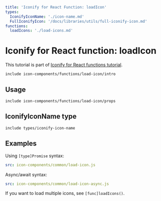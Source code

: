 ```yaml
title: 'Iconify for React Function: loadIcon'
types:
  IconifyIconName: './icon-name.md'
  FullIconifyIcon: '/docs/libraries/utils/full-iconify-icon.md'
functions:
  loadIcons: './load-icons.md'
```

# Iconify for React function: loadIcon

This tutorial is part of [Iconify for React functions tutorial](./index.md#functions).

`include icon-components/functions/load-icon/intro`

## Usage

`include icon-components/functions/load-icon/props`

## IconifyIconName type

`include types/iconify-icon-name`

## Examples

Using `[type]Promise` syntax:

```yaml
src: icon-components/common/load-icon.js
```

Async/await syntax:

```yaml
src: icon-components/common/load-icon-async.js
```

If you want to load multiple icons, see `[func]loadIcons()`.
